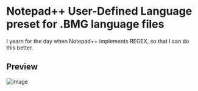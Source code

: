 # Notepad++ User-Defined Language preset for .BMG language files
I yearn for the day when Notepad++ implements REGEX, so that I can do this better.

## Preview
![image](https://github.com/smileyhead/notepadpp-udl-bmg/assets/15932372/d3029cf0-4a56-4842-96fc-0c083e884609)
